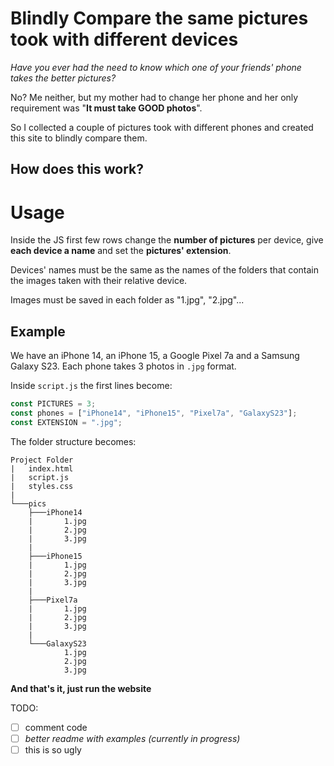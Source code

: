 # Blindly Compare the same pictures took with different devices

_Have you ever had the need to know which one of your friends' phone takes the better pictures?_

No? Me neither, but my mother had to change her phone and her only requirement was "**It must take GOOD photos**".

So I collected a couple of pictures took with different phones and created this site to blindly compare them.

## How does this work?

# Usage

Inside the JS first few rows change the **number of pictures** per device, give **each device a name** and set the **pictures' extension**.

Devices' names must be the same as the names of the folders that contain the images taken with their relative device.

Images must be saved in each folder as "1.jpg", "2.jpg"...

## Example

We have an iPhone 14, an iPhone 15, a Google Pixel 7a and a Samsung Galaxy S23. Each phone takes 3 photos in `.jpg` format.

Inside `script.js` the first lines become:

```javascript
const PICTURES = 3;
const phones = ["iPhone14", "iPhone15", "Pixel7a", "GalaxyS23"];
const EXTENSION = ".jpg";
```

The folder structure becomes:

```
Project Folder
|   index.html
|   script.js
|   styles.css
|
└───pics
    ├───iPhone14
    |       1.jpg
    |       2.jpg
    |       3.jpg
    |
    ├───iPhone15
    |       1.jpg
    |       2.jpg
    |       3.jpg
    |
    ├───Pixel7a
    |       1.jpg
    |       2.jpg
    |       3.jpg
    |
    └───GalaxyS23
            1.jpg
            2.jpg
            3.jpg

```

**And that's it, just run the website**

TODO:

- [ ] comment code
- [ ] _better readme with examples (currently in progress)_
- [ ] this is so ugly

